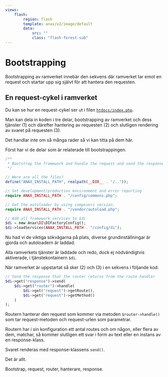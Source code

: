 ```yaml
---
views:
    flash:
        region: flash
        template: anax/v2/image/default
        data:
            src: ""
            class: "flash-forest-sub"
---
```

Bootstrapping
==========================

Bootstrapping av ramverket innebär den sekvens där ramverket tar emot en request och startar upp sig självt för att hantera den requesten.



En request-cykel i ramverket
------------------------

Du kan se hur en request-cykel ser ut i filen [`htdocs/index.php`](https://github.com/dbwebb-se/ramverk1/blob/master/example/redovisa/htdocs/index.php).

Man kan dela in koden i tre delar, bootstrapping av ramverket och dess tjänster (1) och därefter hantering av requesten (2) och slutligen rendering av svaret på requesten (3).

Det handlar inte om så många rader så vi kan titta på dem här.

Först har vi de delar som är relaterade till bootstrappingen.

```php
/**
 * Bootstrap the framework and handle the request and send the response.
 */

// Were are all the files?
define("ANAX_INSTALL_PATH", realpath(__DIR__ . "/.."));

// Set development/production environment and error reporting
require ANAX_INSTALL_PATH . "/config/commons.php";

// Get the autoloader by using composers version.
require ANAX_INSTALL_PATH . "/vendor/autoload.php";

// Add all framework services to $di
$di = new Anax\DI\DIFactoryConfig();
$di->loadServices(ANAX_INSTALL_PATH . "/config/di");
```

Nu had vi de viktiga sökvägarna på plats, diverse grundinställningar är gjorda och autoloadern är laddad.

Alla ramverkets tjänster är laddade och redo, dock ej nödvändigtvis aktiverade, i tjänstekontainern `$di`.

När ramverket är uppstartat så sker (2) och (3) i en sekvens i följande kod.

```php
// Send the response that the router returns from the route handler
$di->get("response")->send(
    $di->get("router")->handle(
        $di->get("request")->getRoute(),
        $di->get("request")->getMethod()
    )
);
```

Routern hanterar den request som kommer via metoden `$router->handle()` som tar request-metoden och request-urlen som parametrar.

Routern har i sin konfiguration ett antal routes och om någon, eller flera av dem, matchar, så kommer slutligen ett svar i form av text eller en instans av en response-klass.

Svaret renderas med response-klassens `send()`.

Det är allt.

Bootstrap, request, router, hanterare, response.
